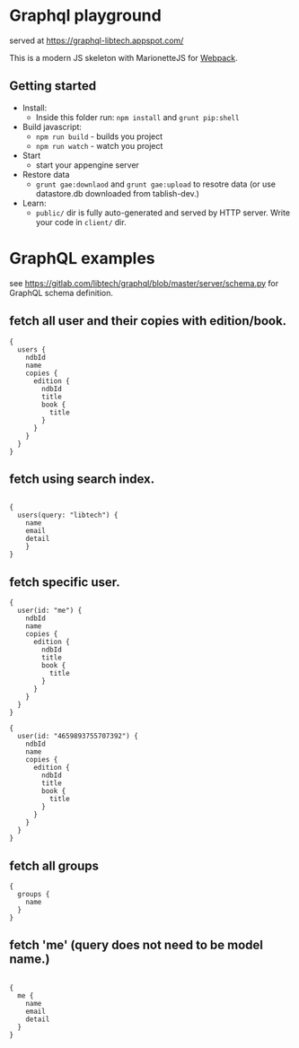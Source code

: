 # Graphql playground

served at https://graphql-libtech.appspot.com/

This is a modern JS skeleton with MarionetteJS for [Webpack](https://webpack.github.io/).

## Getting started

* Install:
    * Inside this folder run: `npm install` and `grunt pip:shell`
* Build javascript:
    * `npm run build` - builds you project
    * `npm run watch` - watch you project
* Start
	* start your appengine server
* Restore data
    * `grunt gae:downlaod` and `grunt gae:upload` to resotre data (or use datastore.db downloaded from tablish-dev.)
* Learn:
    * `public/` dir is fully auto-generated and served by HTTP server.  Write your code in `client/` dir.

# GraphQL examples

see https://gitlab.com/libtech/graphql/blob/master/server/schema.py for GraphQL schema definition.

## fetch all user and their copies with edition/book.

```
{
  users {
    ndbId
    name
    copies {
      edition {
        ndbId
        title
        book {
          title
        }
      }
	}
  }
}

```

## fetch using search index.

```

{
  users(query: "libtech") {
    name
    email
    detail
	}
}
```


## fetch specific user.

```
{
  user(id: "me") {
    ndbId
    name
    copies {
      edition {
        ndbId
        title
        book {
          title
        }
      }
	}
  }
}

```

```
{
  user(id: "4659893755707392") {
    ndbId
    name
    copies {
      edition {
        ndbId
        title
        book {
          title
        }
      }
	}
  }
}

```

## fetch all groups

```
{
  groups {
    name
  }
}
```

## fetch 'me' (query does not need to be model name.)

```

{
  me {
    name
    email
    detail
  }
}
```